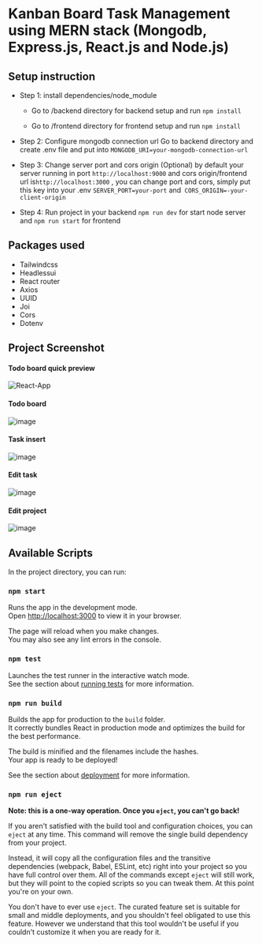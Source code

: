# Kanban Board Task Management using MERN stack (Mongodb, Express.js, React.js and Node.js) 



## Setup instruction

- Step 1: install dependencies/node_module
  - Go to /backend directory for backend setup and run `npm install`

  - Go to /frontend directory for frontend setup and run `npm install`

- Step 2: Configure mongodb connection url
Go to backend directory and create .env file 
and put into `MONGODB_URI=your-mongodb-connection-url`

- Step 3:  Change server port and cors origin (Optional)
by default your server running in port `http://localhost:9000` and cors origin/frontend url is`http://localhost:3000` , you can change port and cors, simply put this key into your .env
`SERVER_PORT=your-port` and` CORS_ORIGIN=-your-client-origin`

- Step 4: Run project
in your backend `npm run dev` for start node server and `npm run start` for frontend

## Packages used
- Tailwindcss
- Headlessui
- React router
- Axios
- UUID
- Joi
- Cors
- Dotenv


## Project Screenshot
#### Todo board quick preview
![React-App](https://user-images.githubusercontent.com/96901635/191009449-0083044c-c961-45cd-9da4-7184289b9573.gif)
#### Todo board
![image](https://user-images.githubusercontent.com/96901635/191006996-0c185cdd-5834-47c6-8927-2e7d539866a7.png)
#### Task insert
![image](https://user-images.githubusercontent.com/96901635/191007092-eb25cfc8-c056-4be2-a898-00ad29d65785.png)
#### Edit task
![image](https://user-images.githubusercontent.com/96901635/191008217-6a0175e6-d5a9-4d98-8951-4a528d2bef99.png)
#### Edit project
![image](https://user-images.githubusercontent.com/96901635/191008043-8c9113a1-700f-42bb-9f87-e68db159c4dc.png)




## Available Scripts

In the project directory, you can run:

### `npm start`

Runs the app in the development mode.\
Open [http://localhost:3000](http://localhost:3000) to view it in your browser.

The page will reload when you make changes.\
You may also see any lint errors in the console.

### `npm test`

Launches the test runner in the interactive watch mode.\
See the section about [running tests](https://facebook.github.io/create-react-app/docs/running-tests) for more information.

### `npm run build`

Builds the app for production to the `build` folder.\
It correctly bundles React in production mode and optimizes the build for the best performance.

The build is minified and the filenames include the hashes.\
Your app is ready to be deployed!

See the section about [deployment](https://facebook.github.io/create-react-app/docs/deployment) for more information.

### `npm run eject`

**Note: this is a one-way operation. Once you `eject`, you can't go back!**

If you aren't satisfied with the build tool and configuration choices, you can `eject` at any time. This command will remove the single build dependency from your project.

Instead, it will copy all the configuration files and the transitive dependencies (webpack, Babel, ESLint, etc) right into your project so you have full control over them. All of the commands except `eject` will still work, but they will point to the copied scripts so you can tweak them. At this point you're on your own.

You don't have to ever use `eject`. The curated feature set is suitable for small and middle deployments, and you shouldn't feel obligated to use this feature. However we understand that this tool wouldn't be useful if you couldn't customize it when you are ready for it.
